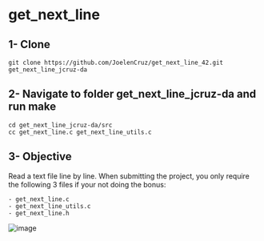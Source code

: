# get_next_line

## 1- Clone
	
	git clone https://github.com/JoelenCruz/get_next_line_42.git get_next_line_jcruz-da
  
## 2- Navigate to folder get_next_line_jcruz-da and run make
    
    cd get_next_line_jcruz-da/src
   	cc get_next_line.c get_next_line_utils.c

## 3- Objective
Read a text file line by line. 
When submitting the project, you only require the following 3 files if your not doing the bonus:

    - get_next_line.c
    - get_next_line_utils.c
    - get_next_line.h

![image](https://user-images.githubusercontent.com/43698585/215747245-38580b19-5145-4c0c-8210-bc12cd54bf46.png)

